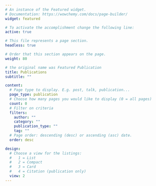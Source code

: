 ```yaml
---
# An instance of the Featured widget.
# Documentation: https://wowchemy.com/docs/page-builder/
widget: featured

# To activate the accomplishment change the following line:
active: true 

# This file represents a page section.
headless: true

# Order that this section appears on the page.
weight: 80

# the original name was Featured Publication
title: Publications
subtitle: ""

content:
  # Page type to display. E.g. post, talk, publication...
  page_type: publication
  # Choose how many pages you would like to display (0 = all pages)
  count: 0
  # Filter on criteria
  filters:
    author: ""
    category: ""
    publication_type: ""
    tag: ""
  # Page order: descending (desc) or ascending (asc) date.
  order: desc

design:
  # Choose a view for the listings:
  #   1 = List
  #   2 = Compact
  #   3 = Card
  #   4 = Citation (publication only)
  view: 2
---
```

